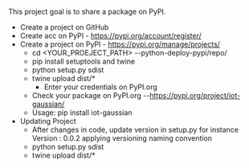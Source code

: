 This project goal is to share a package on PyPI.

* Create a project on GitHub
* Create acc on PyPI - https://pypi.org/account/register/
* Create a project on PyPI - https://pypi.org/manage/projects/
    * cd <YOUR_PROEJECT_PATH> --python-deploy-pypi/repo/
    * pip install setuptools and twine
    * python setup.py sdist
    * twine upload dist/*
        * Enter your credentials on PyPI.org
    * Check your package on PyPI.org --https://pypi.org/project/iot-gaussian/
    * Usage: pip install iot-gaussian
* Updating Project
    * After changes in code, update version in setup.py for instance Version : 0.0.2 applying versioning naming convention
    * python setup.py sdist
    * twine upload dist/*